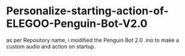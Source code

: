 # Personalize-starting-action-of-ELEGOO-Penguin-Bot-V2.0
as per Repository name, i modified the Penguin Bot 2.0 .ino to make a custom audio and action on startup.
